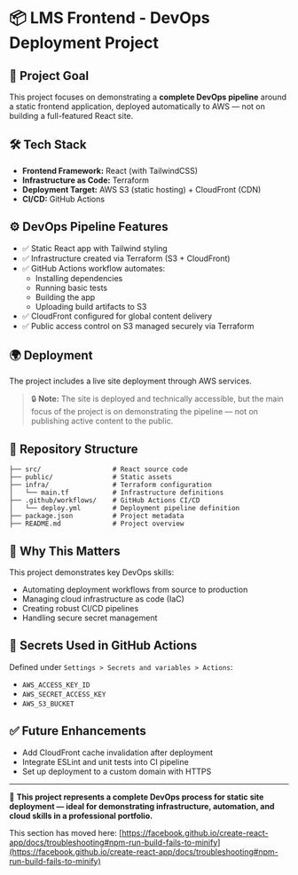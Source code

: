 # 📦 LMS Frontend - DevOps Deployment Project

## 🎯 Project Goal
This project focuses on demonstrating a **complete DevOps pipeline** around a static frontend application, deployed automatically to AWS — not on building a full-featured React site.

## 🛠 Tech Stack
- **Frontend Framework:** React (with TailwindCSS)
- **Infrastructure as Code:** Terraform
- **Deployment Target:** AWS S3 (static hosting) + CloudFront (CDN)
- **CI/CD:** GitHub Actions

## ⚙️ DevOps Pipeline Features
- ✅ Static React app with Tailwind styling
- ✅ Infrastructure created via Terraform (S3 + CloudFront)
- ✅ GitHub Actions workflow automates:
  - Installing dependencies
  - Running basic tests
  - Building the app
  - Uploading build artifacts to S3
- ✅ CloudFront configured for global content delivery
- ✅ Public access control on S3 managed securely via Terraform

## 🌍 Deployment
The project includes a live site deployment through AWS services.

> 🔒 **Note:** The site is deployed and technically accessible, but the main focus of the project is on demonstrating the pipeline — not on publishing active content to the public.

## 📁 Repository Structure
```
├── src/                  # React source code
├── public/               # Static assets
├── infra/                # Terraform configuration
│   └── main.tf           # Infrastructure definitions
├── .github/workflows/    # GitHub Actions CI/CD
│   └── deploy.yml        # Deployment pipeline definition
├── package.json          # Project metadata
├── README.md             # Project overview
```

## 🧠 Why This Matters
This project demonstrates key DevOps skills:
- Automating deployment workflows from source to production
- Managing cloud infrastructure as code (IaC)
- Creating robust CI/CD pipelines
- Handling secure secret management

## 🔐 Secrets Used in GitHub Actions
Defined under `Settings > Secrets and variables > Actions`:
- `AWS_ACCESS_KEY_ID`
- `AWS_SECRET_ACCESS_KEY`
- `AWS_S3_BUCKET`

## ✅ Future Enhancements
- Add CloudFront cache invalidation after deployment
- Integrate ESLint and unit tests into CI pipeline
- Set up deployment to a custom domain with HTTPS

---

🚀 **This project represents a complete DevOps process for static site deployment — ideal for demonstrating infrastructure, automation, and cloud skills in a professional portfolio.**




This section has moved here: [https://facebook.github.io/create-react-app/docs/troubleshooting#npm-run-build-fails-to-minify](https://facebook.github.io/create-react-app/docs/troubleshooting#npm-run-build-fails-to-minify)
